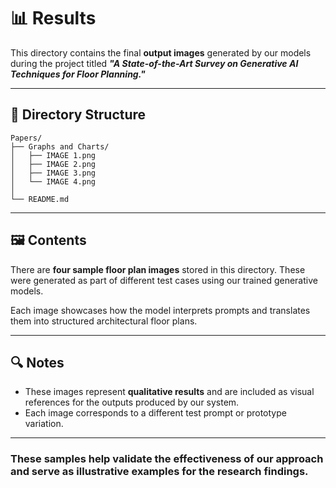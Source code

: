 # 📊 Results

This directory contains the final **output images** generated by our models during the project titled ***"A State-of-the-Art Survey on Generative AI Techniques for Floor Planning."***

---

## 📁 Directory Structure

```
Papers/
├── Graphs and Charts/
│   ├── IMAGE 1.png
│   ├── IMAGE 2.png
│   ├── IMAGE 3.png
│   └── IMAGE 4.png
│
└── README.md
```

---

## 🖼️ Contents

There are **four sample floor plan images** stored in this directory. These were generated as part of different test cases using our trained generative models.

Each image showcases how the model interprets prompts and translates them into structured architectural floor plans.

---

## 🔍 Notes

- These images represent **qualitative results** and are included as visual references for the outputs produced by our system.
- Each image corresponds to a different test prompt or prototype variation.

---

### These samples help validate the effectiveness of our approach and serve as illustrative examples for the research findings.